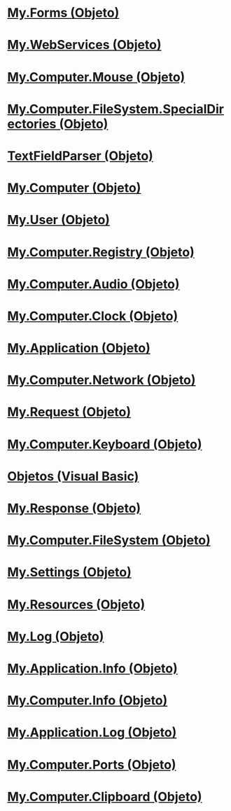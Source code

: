 # [My.Forms (Objeto)](my-forms-object.md)
# [My.WebServices (Objeto)](my-webservices-object.md)
# [My.Computer.Mouse (Objeto)](my-computer-mouse-object.md)
# [My.Computer.FileSystem.SpecialDirectories (Objeto)](my-computer-filesystem-specialdirectories-object.md)
# [TextFieldParser (Objeto)](textfieldparser-object.md)
# [My.Computer (Objeto)](my-computer-object.md)
# [My.User (Objeto)](my-user-object.md)
# [My.Computer.Registry (Objeto)](my-computer-registry-object.md)
# [My.Computer.Audio (Objeto)](my-computer-audio-object.md)
# [My.Computer.Clock (Objeto)](my-computer-clock-object.md)
# [My.Application (Objeto)](my-application-object.md)
# [My.Computer.Network (Objeto)](my-computer-network-object.md)
# [My.Request (Objeto)](my-request-object.md)
# [My.Computer.Keyboard (Objeto)](my-computer-keyboard-object.md)
# [Objetos (Visual Basic)](index.md)
# [My.Response (Objeto)](my-response-object.md)
# [My.Computer.FileSystem (Objeto)](my-computer-filesystem-object.md)
# [My.Settings (Objeto)](my-settings-object.md)
# [My.Resources (Objeto)](my-resources-object.md)
# [My.Log (Objeto)](my-log-object.md)
# [My.Application.Info (Objeto)](my-application-info-object.md)
# [My.Computer.Info (Objeto)](my-computer-info-object.md)
# [My.Application.Log (Objeto)](my-application-log-object.md)
# [My.Computer.Ports (Objeto)](my-computer-ports-object.md)
# [My.Computer.Clipboard (Objeto)](my-computer-clipboard-object.md)
